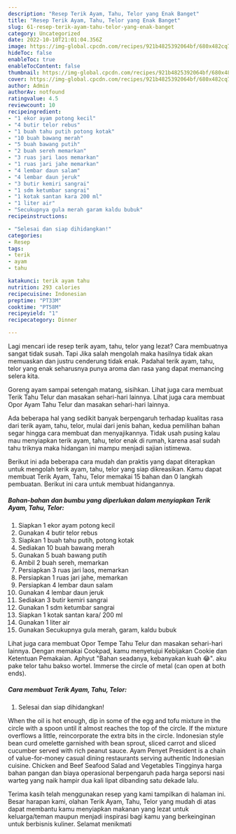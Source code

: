 ```yaml
---
description: "Resep Terik Ayam, Tahu, Telor yang Enak Banget"
title: "Resep Terik Ayam, Tahu, Telor yang Enak Banget"
slug: 61-resep-terik-ayam-tahu-telor-yang-enak-banget
category: Uncategorized
date: 2022-10-10T21:01:04.356Z
image: https://img-global.cpcdn.com/recipes/921b4825392064bf/680x482cq70/terik-ayam-tahu-telor-foto-resep-utama.jpg
hideToc: false
enableToc: true
enableTocContent: false
thumbnail: https://img-global.cpcdn.com/recipes/921b4825392064bf/680x482cq70/terik-ayam-tahu-telor-foto-resep-utama.jpg
cover: https://img-global.cpcdn.com/recipes/921b4825392064bf/680x482cq70/terik-ayam-tahu-telor-foto-resep-utama.jpg
author: Admin
authorAv: notfound
ratingvalue: 4.5
reviewcount: 10
recipeingredient:
- "1 ekor ayam potong kecil"
- "4 butir telor rebus"
- "1 buah tahu putih potong kotak"
- "10 buah bawang merah"
- "5 buah bawang putih"
- "2 buah sereh memarkan"
- "3 ruas jari laos memarkan"
- "1 ruas jari jahe memarkan"
- "4 lembar daun salam"
- "4 lembar daun jeruk"
- "3 butir kemiri sangrai"
- "1 sdm ketumbar sangrai"
- "1 kotak santan kara 200 ml"
- "1 liter air"
- "Secukupnya gula merah garam kaldu bubuk"
recipeinstructions:

- "Selesai dan siap dihidangkan!"
categories:
- Resep
tags:
- terik
- ayam
- tahu

katakunci: terik ayam tahu 
nutrition: 293 calories
recipecuisine: Indonesian
preptime: "PT33M"
cooktime: "PT58M"
recipeyield: "1"
recipecategory: Dinner

---
```



Lagi mencari ide resep terik ayam, tahu, telor yang lezat? Cara membuatnya sangat tidak susah. Tapi Jika salah mengolah maka hasilnya tidak akan memuaskan dan justru cenderung tidak enak. Padahal terik ayam, tahu, telor yang enak seharusnya punya aroma dan rasa yang dapat memancing selera kita.


Goreng ayam sampai setengah matang, sisihkan. Lihat juga cara membuat Terik Tahu Telur dan masakan sehari-hari lainnya. Lihat juga cara membuat Opor Ayam Tahu Telur dan masakan sehari-hari lainnya.

Ada beberapa hal yang sedikit banyak berpengaruh terhadap kualitas rasa dari terik ayam, tahu, telor, mulai dari jenis bahan, kedua pemilihan bahan segar hingga cara membuat dan menyajikannya. Tidak usah pusing kalau mau menyiapkan terik ayam, tahu, telor enak di rumah, karena asal sudah tahu triknya maka hidangan ini mampu menjadi sajian istimewa.


Berikut ini ada beberapa cara mudah dan praktis yang dapat diterapkan untuk mengolah terik ayam, tahu, telor yang siap dikreasikan. Kamu dapat membuat Terik Ayam, Tahu, Telor memakai 15 bahan dan 0 langkah pembuatan. Berikut ini cara untuk membuat hidangannya.

<!--inarticleads1-->

##### Bahan-bahan dan bumbu yang diperlukan dalam menyiapkan Terik Ayam, Tahu, Telor:

1. Siapkan 1 ekor ayam potong kecil
1. Gunakan 4 butir telor rebus
1. Siapkan 1 buah tahu putih, potong kotak
1. Sediakan 10 buah bawang merah
1. Gunakan 5 buah bawang putih
1. Ambil 2 buah sereh, memarkan
1. Persiapkan 3 ruas jari laos, memarkan
1. Persiapkan 1 ruas jari jahe, memarkan
1. Persiapkan 4 lembar daun salam
1. Gunakan 4 lembar daun jeruk
1. Sediakan 3 butir kemiri sangrai
1. Gunakan 1 sdm ketumbar sangrai
1. Siapkan 1 kotak santan kara/ 200 ml
1. Gunakan 1 liter air
1. Gunakan Secukupnya gula merah, garam, kaldu bubuk


Lihat juga cara membuat Opor Tempe Tahu Telur dan masakan sehari-hari lainnya. Dengan memakai Cookpad, kamu menyetujui Kebijakan Cookie dan Ketentuan Pemakaian. Aphyut &#34;Bahan seadanya, kebanyakan kuah 😂&#34;. aku pake telor tahu bakso wortel. Immerse the circle of metal (can open at both ends). 

<!--inarticleads2-->

##### Cara membuat Terik Ayam, Tahu, Telor:


1. Selesai dan siap dihidangkan!

When the oil is hot enough, dip in some of the egg and tofu mixture in the circle with a spoon until it almost reaches the top of the circle. If the mixture overflows a little, reincorporate the extra bits in the circle. Indonesian style bean curd omelette garnished with bean sprout, sliced carrot and sliced cucumber served with rich peanut sauce. Ayam Penyet President is a chain of value-for-money casual dining restaurants serving authentic Indonesian cuisine. Chicken and Beef Seafood Salad and Vegetables Tingginya harga bahan pangan dan biaya operasional berpengaruh pada harga seporsi nasi warteg yang naik hampir dua kali lipat dibanding satu dekade lalu. 

Terima kasih telah menggunakan resep yang kami tampilkan di halaman ini. Besar harapan kami, olahan Terik Ayam, Tahu, Telor yang mudah di atas dapat membantu kamu menyiapkan makanan yang lezat untuk keluarga/teman maupun menjadi inspirasi bagi kamu yang berkeinginan untuk berbisnis kuliner. Selamat menikmati
